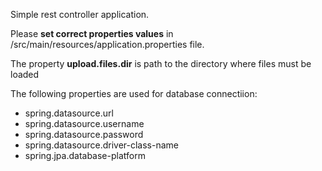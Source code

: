 Simple rest controller application.

Please **set correct properties values** in /src/main/resources/application.properties file.

The property **upload.files.dir** is path to the directory where files must be loaded

The following properties are used for database connectiion:
- spring.datasource.url
- spring.datasource.username
- spring.datasource.password 
- spring.datasource.driver-class-name
- spring.jpa.database-platform
